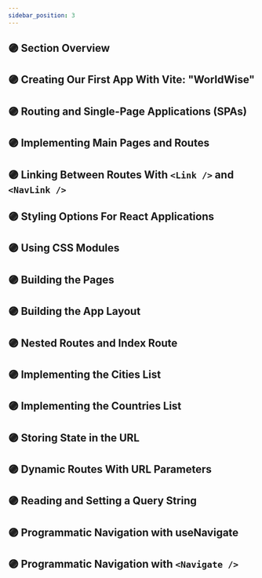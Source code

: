 ```yaml
---
sidebar_position: 3
---
```


## 🟣 Section Overview

## 🟣 Creating Our First App With Vite: "WorldWise"

## 🟣 Routing and Single-Page Applications (SPAs)

## 🟣 Implementing Main Pages and Routes

## 🟣 Linking Between Routes With `<Link />` and `<NavLink />`

## 🟣 Styling Options For React Applications

## 🟣 Using CSS Modules

## 🟣 Building the Pages

## 🟣 Building the App Layout

## 🟣 Nested Routes and Index Route

## 🟣 Implementing the Cities List

## 🟣 Implementing the Countries List

## 🟣 Storing State in the URL

## 🟣 Dynamic Routes With URL Parameters

## 🟣 Reading and Setting a Query String

## 🟣 Programmatic Navigation with useNavigate

## 🟣 Programmatic Navigation with `<Navigate />`
